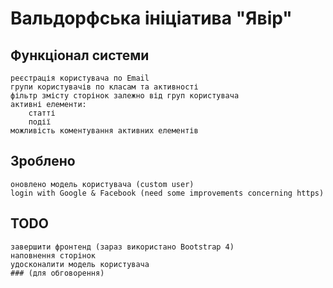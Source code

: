 # Вальдорфська ініціатива "Явір"

## Функціонал системи
	реєстрація користувача по Email
	групи користувачів по класам та активності
	фільтр змісту сторінок залежно від груп користувача
	активні елементи:
		статті
		події
	можливість коментування активних елементів

## Зроблено
	оновлено модель користувача (custom user)
	login with Google & Facebook (need some improvements concerning https)

## TODO
	завершити фронтенд (зараз використано Bootstrap 4)
	наповнення сторінок
	удосконалити модель користувача
	### (для обговорення)

